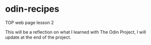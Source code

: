 # odin-recipes
TOP web page lesson 2 

This will be a reflection on what I learned with The Odin Project, I will update at the end of the project. 







